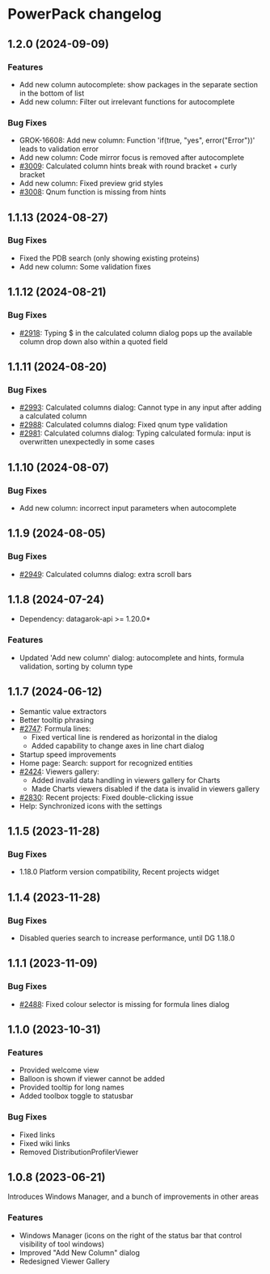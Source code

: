 # PowerPack changelog

## 1.2.0 (2024-09-09)

### Features

* Add new column autocomplete: show packages in the separate section in the bottom of list
* Add new column: Filter out irrelevant functions for autocomplete

### Bug Fixes

* GROK-16608: Add new column: Function 'if(true, "yes", error("Error"))' leads to validation error
* Add new column: Code mirror focus is removed after autocomplete
* [#3009](https://github.com/datagrok-ai/public/issues/3009): Calculated column hints break with round bracket + curly bracket
* Add new column: Fixed preview grid styles
* [#3008](https://github.com/datagrok-ai/public/issues/3008): Qnum function is missing from hints

## 1.1.13 (2024-08-27)

### Bug Fixes

* Fixed the PDB search (only showing existing proteins)
* Add new column: Some validation fixes

## 1.1.12 (2024-08-21)

### Bug Fixes

* [#2918](https://github.com/datagrok-ai/public/issues/2918): Typing $ in the calculated column dialog pops up the available column drop down also within a quoted field

## 1.1.11 (2024-08-20)

### Bug Fixes

* [#2993](https://github.com/datagrok-ai/public/issues/2993): Calculated columns dialog: Cannot type in any input after adding a calculated column
* [#2988](https://github.com/datagrok-ai/public/issues/2988): Calculated columns dialog: Fixed qnum type validation
* [#2981](https://github.com/datagrok-ai/public/issues/2981): Calculated columns dialog: Typing calculated formula: input is overwritten unexpectedly in some cases

## 1.1.10 (2024-08-07)

### Bug Fixes

* Add new column: incorrect input parameters when autocomplete

## 1.1.9 (2024-08-05)

### Bug Fixes

* [#2949](https://github.com/datagrok-ai/public/issues/2949): Calculated columns dialog: extra scroll bars

## 1.1.8 (2024-07-24)

* Dependency: datagarok-api >= 1.20.0*

### Features

* Updated 'Add new column' dialog: autocomplete and hints, formula validation, sorting by column type

## 1.1.7 (2024-06-12)

* Semantic value extractors
* Better tooltip phrasing
* [#2747](https://github.com/datagrok-ai/public/issues/2747): Formula lines:
  * Fixed vertical line is rendered as horizontal in the dialog
  * Added capability to change axes in line chart dialog
* Startup speed improvements
* Home page: Search: support for recognized entities
* [#2424](https://github.com/datagrok-ai/public/issues/2424): Viewers gallery:
  * Added invalid data handling in viewers gallery for Charts
  * Made Charts viewers disabled if the data is invalid in viewers gallery
* [#2830](https://github.com/datagrok-ai/public/issues/2830): Recent projects: Fixed double-clicking issue
* Help: Synchronized icons with the settings

## 1.1.5 (2023-11-28)

### Bug Fixes

* 1.18.0 Platform version compatibility, Recent projects widget

## 1.1.4 (2023-11-28)

### Bug Fixes

* Disabled queries search to increase performance, until DG 1.18.0

## 1.1.1 (2023-11-09)

### Bug Fixes

* [#2488](https://github.com/datagrok-ai/public/issues/2488): Fixed colour selector is missing for formula lines dialog

## 1.1.0 (2023-10-31)

### Features

* Provided welcome view
* Balloon is shown if viewer cannot be added
* Provided tooltip for long names
* Added toolbox toggle to statusbar

### Bug Fixes

* Fixed links
* Fixed wiki links
* Removed DistributionProfilerViewer

## 1.0.8 (2023-06-21)

Introduces Windows Manager, and a bunch of improvements in other areas

### Features

* Windows Manager (icons on the right of the status bar that control visibility of tool windows)
* Improved "Add New Column" dialog
* Redesigned Viewer Gallery
